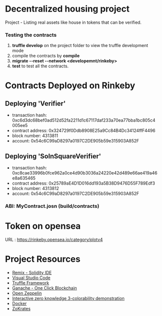 # Decentralized housing project

  Project - Listing real assets like house in tokens that can be verified.

  ### Testing the contracts
  1. **truffle develop** on the project folder to view the truffle development mode
  2. compile the contracts by **compile**
  3. **migrate --reset --network <developemnt/rinkeby>**
  4. **test** to test all the contracts.


# Contracts Deployed on Rinkeby


Deploying 'Verifier'
--------------------
- transaction hash:    0xc6d3dc68bef0ad512d52fa2211d1c67117daf233a70ea77bba1bc805c4005ee5
- contract address:    0x324729f0Ddb8908E25a9Cc84B4Dc34124ffF4496
- block number:        4313811
- account:             0x54c6C99aD8297a0197C2DE905b59e315903A852F



Deploying 'SolnSquareVerifier'
------------------------------
- transaction hash:    0xc8cae33996b0fce962a0ce4d90b3036a24220e42d489e66ae419a46e8a635465
- contract address:    0x25789aE4D1D016dd193a5B38D9476D55F789Edf3
- block number:        4313812
- account:             0x54c6C99aD8297a0197C2DE905b59e315903A852F





 ### ABI: MyContract.josn (build/contracts)


# Token on opensea

 URL : https://rinkeby.opensea.io/category/plotv4


# Project Resources

* [Remix - Solidity IDE](https://remix.ethereum.org/)
* [Visual Studio Code](https://code.visualstudio.com/)
* [Truffle Framework](https://truffleframework.com/)
* [Ganache - One Click Blockchain](https://truffleframework.com/ganache)
* [Open Zeppelin ](https://openzeppelin.org/)
* [Interactive zero knowledge 3-colorability demonstration](http://web.mit.edu/~ezyang/Public/graph/svg.html)
* [Docker](https://docs.docker.com/install/)
* [ZoKrates](https://github.com/Zokrates/ZoKrates)
